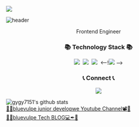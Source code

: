 ![](https://komarev.com/ghpvc/?username=korany-lee&label=views&style=plastic&color=blue)
<!--<img src="bio2_gif.gif" width="1000">-->
![header](https://capsule-render.vercel.app/api?&type=wave&color=gradient&text=Davey&height=300)
<p align="center">
Frontend Engineer <br>
</p>
<h3 align="center">📚 Technology Stack 📚</h3>

<p align="center">
  <img src="https://img.shields.io/badge/-Javascript-F7DF1E?&logo=Javascript&logoColor=black"/></a>&nbsp
  <img src="https://img.shields.io/badge/-React-61DAFB?&logo=React&logoColor=white"/></a>&nbsp
  <img src="https://img.shields.io/badge/-Python-3178C6?&logo=Typescript&logoColor=white"/></a>&nbsp
  <--!<img src="https://img.shields.io/badge/-Nextjs-000000?&logo=Next.js&logoColor=white"/></a>&nbsp-->
</p>

<h3 align="center">📞 Connect 📞</h3>
  
<p align="center">
  <a href="mailto:gygy7151@gmail.com"><img src="https://img.shields.io/badge/Gmail-d14836?style=flat-square&logo=Gmail&logoColor=white&link=mailto:gygy7151@gmail.com"/></a>
<p>

![gygy7151's github stats](https://github-readme-stats.vercel.app/api?username=gygy7151&show_icons=true)<br>
<a target="_blank" href="https://www.youtube.com/channel/UC8tyIHA9NzE3FcttppU8Wfg"> 💙🦊bluevulpe junior developwe Youtube Channel📽💙</a><br>
<a target="_blank" href="https://foxvox.tistory.com/"> 💙🦊bluevulpe Tech BLOG💻✒💙</a><br>

